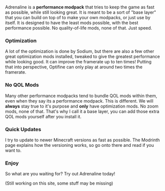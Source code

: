 Adrenaline is a **performance modpack** that tries to keep the game as fast as possible, while still looking great. It is meant to be a sort of "base layer" that you can build on top of to make your own modpacks, or just use by itself. It is designed to have the least mods possible, with the best performance possible. No quality-of-life mods, none of that. Just speed.

### Optimization
A lot of the optimization is done by Sodium, but there are also a few other great optimization mods installed, tweaked to give the greatest performance while looking good. It can improve the framerate up to ten times! Putting that into perspective, Optifine can only play at around two times the framerate.

### No QOL Mods
Many other performance modpacks tend to bundle QOL mods within them, even when they say its a performance modpack. This is different. We will **always** stay true to it's purpose and **only** have optimization mods. No zoom mods, none of that. That's why I call it a base layer, you can add those extra QOL mods yourself after you install it.

### Quick Updates
I try to update to newer Minecraft versions as fast as possible. The Modrinth page explains how the versioning works, so go onto there and read if you want to.

### Enjoy
So what are you waiting for? Try out Adrenaline today!

(Still working on this site, some stuff may be missing)
